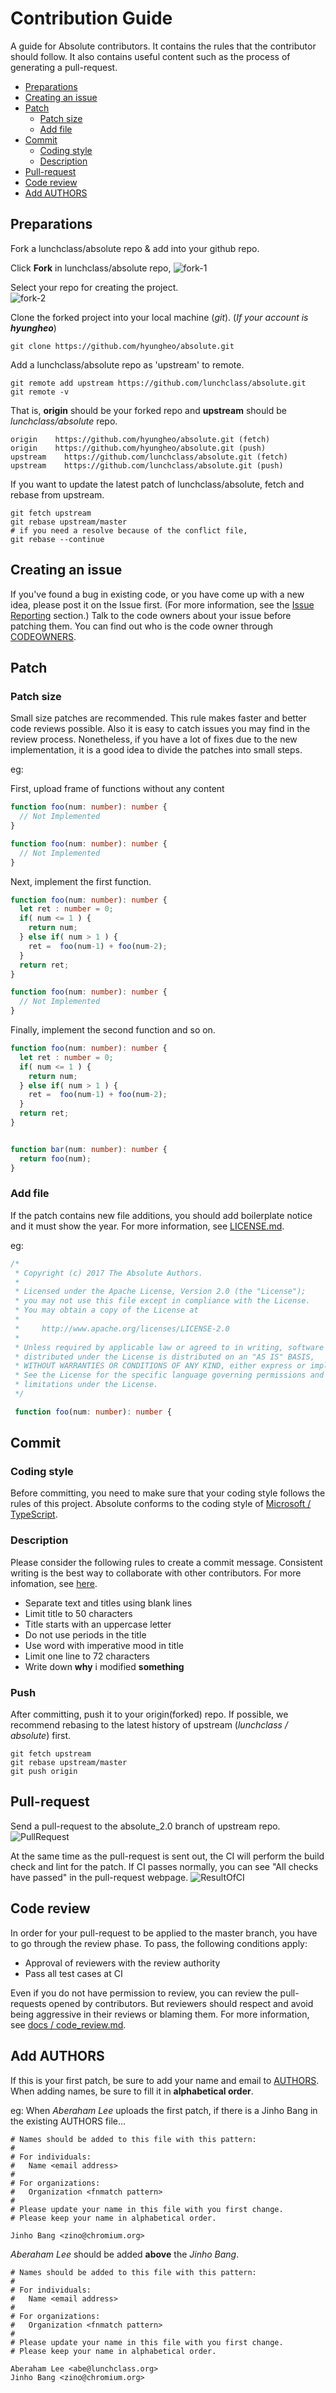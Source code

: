 # Contribution Guide
A guide for Absolute contributors.
It contains the rules that the contributor should follow. It also contains useful content such as the process of generating a pull-request.  

- [Preparations](#preparations)  
- [Creating an issue](#creating-an-issue)
- [Patch](#patch)  
  - [Patch size](#patch-size)  
  - [Add file](#add-file)
- [Commit](#commit)  
  - [Coding style](#coding-style)  
  - [Description](#description)
- [Pull-request](#pull-request)
- [Code review](#code-review)
- [Add AUTHORS](#add-authors)

## Preparations
Fork a lunchclass/absolute repo & add into your github repo.  

Click **Fork** in lunchclass/absolute repo,
![fork-1](https://hyungheo.github.io/png/fork-1.png)

Select your repo for creating the project.  
![fork-2](https://hyungheo.github.io/png/fork-2.png)

Clone the forked project into your local machine (*git*). (*If your account is **hyungheo***)
```
git clone https://github.com/hyungheo/absolute.git
```
Add a lunchclass/absolute repo as 'upstream' to remote.
```
git remote add upstream https://github.com/lunchclass/absolute.git
git remote -v
```

That is, **origin** should be your forked repo and **upstream** should be *lunchclass/absolute* repo.
```
origin    https://github.com/hyungheo/absolute.git (fetch)
origin    https://github.com/hyungheo/absolute.git (push)
upstream	https://github.com/lunchclass/absolute.git (fetch)
upstream	https://github.com/lunchclass/absolute.git (push)
```

If you want to update the latest patch of lunchclass/absolute, fetch and rebase from upstream.
```
git fetch upstream
git rebase upstream/master
# if you need a resolve because of the conflict file,
git rebase --continue
```

## Creating an issue
If you've found a bug in existing code, or you have come up with a new idea, please post it on the Issue first.
(For more information, see the [Issue Reporting](/docs/issue_reporting.md) section.)
Talk to the code owners about your issue before patching them.
You can find out who is the code owner through [CODEOWNERS](https://github.com/lunchclass/absolute/blob/master/docs/CODEOWNERS).

## Patch
### Patch size
Small size patches are recommended. This rule makes faster and better code reviews possible.
Also it is easy to catch issues you may find in the review process.
Nonetheless, if you have a lot of fixes due to the new implementation, it is a good idea to divide the patches into small steps.

eg:

First, upload frame of functions without any content
```TypeScript
function foo(num: number): number {
  // Not Implemented
}

function foo(num: number): number {
  // Not Implemented
}
```

Next, implement the first function.
```TypeScript
function foo(num: number): number {
  let ret : number = 0;
  if( num <= 1 ) {
    return num;
  } else if( num > 1 ) {
    ret =  foo(num-1) + foo(num-2);
  }
  return ret;
}

function foo(num: number): number {
  // Not Implemented
}
```

Finally, implement the second function and so on.
```TypeScript
function foo(num: number): number {
  let ret : number = 0;
  if( num <= 1 ) {
    return num;
  } else if( num > 1 ) {
    ret =  foo(num-1) + foo(num-2);
  }
  return ret;
}


function bar(num: number): number {
  return foo(num);
}
```


### Add file
If the patch contains new file additions, you should add boilerplate notice and it must show the year. For more information, see [LICENSE.md](/LICENSE.md).  

eg:

```TypeScript
/*
 * Copyright (c) 2017 The Absolute Authors.
 *
 * Licensed under the Apache License, Version 2.0 (the "License");
 * you may not use this file except in compliance with the License.
 * You may obtain a copy of the License at
 *
 *     http://www.apache.org/licenses/LICENSE-2.0
 *
 * Unless required by applicable law or agreed to in writing, software
 * distributed under the License is distributed on an "AS IS" BASIS,
 * WITHOUT WARRANTIES OR CONDITIONS OF ANY KIND, either express or implied.
 * See the License for the specific language governing permissions and
 * limitations under the License.
 */

 function foo(num: number): number {
```

## Commit
### Coding style
Before committing, you need to make sure that your coding style follows the rules of this project. Absolute conforms to the coding style of
[Microsoft / TypeScript](https://github.com/Microsoft/TypeScript/wiki/Coding-guidelines).  

### Description
Please consider the following rules to create a commit message. Consistent writing is the best way to collaborate with other contributors. For more infomation, see
[here](https://chris.beams.io/posts/git-commit).  

- Separate text and titles using blank lines
- Limit title to 50 characters
- Title starts with an uppercase letter
- Do not use periods in the title
- Use word with imperative mood in title
- Limit one line to 72 characters
- Write down **why** i modified **something**

### Push
After committing, push it to your origin(forked) repo.
If possible, we recommend rebasing to the latest history of upstream (*lunchclass / absolute*) first.
```
git fetch upstream
git rebase upstream/master
git push origin
```

## Pull-request
Send a pull-request to the absolute_2.0 branch of upstream repo.
![PullRequest](https://hyungheo.github.io/png/pullrequest.png)

At the same time as the pull-request is sent out, the CI will perform the build check and lint for the patch.
If CI passes normally, you can see "All checks have passed" in the pull-request webpage.
![ResultOfCI](https://hyungheo.github.io/png/ci.sample.png)

## Code review
In order for your pull-request to be applied to the master branch, you have to go through the review phase.
To pass, the following conditions apply:
- Approval of reviewers with the review authority
- Pass all test cases at CI

Even if you do not have permission to review, you can review the pull-requests opened by contributors.
But reviewers should respect and avoid being aggressive in their reviews or blaming them.
For more information, see [docs / code_review.md](/docs/code_review.md).

## Add AUTHORS
If this is your first patch, be sure to add your name and email to [AUTHORS](https://github.com/lunchclass/absolute/blob/master/docs/AUTHORS). When adding names, be sure to fill it in **alphabetical order**.

eg:
 When *Aberaham Lee* uploads the first patch, if there is a Jinho Bang in the existing AUTHORS file...
```
# Names should be added to this file with this pattern:
#
# For individuals:
#   Name <email address>
#
# For organizations:
#   Organization <fnmatch pattern>
#
# Please update your name in this file with you first change.
# Please keep your name in alphabetical order.

Jinho Bang <zino@chromium.org>
```

*Aberaham Lee* should be added **above** the *Jinho Bang*.
```
# Names should be added to this file with this pattern:
#
# For individuals:
#   Name <email address>
#
# For organizations:
#   Organization <fnmatch pattern>
#
# Please update your name in this file with you first change.
# Please keep your name in alphabetical order.

Aberaham Lee <abe@lunchclass.org>
Jinho Bang <zino@chromium.org>
```

